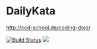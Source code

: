 DailyKata
=========

http://ccd-school.de/coding-dojo/

[![Build Status](https://travis-ci.org/NeoMorpheus/DailyKata.png?branch=master)](https://travis-ci.org/NeoMorpheus/DailyKata)
![](http://octodex.github.com/images/dojocat.jpg)
